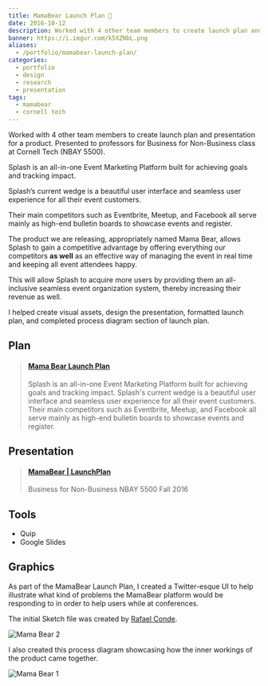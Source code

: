 ```yaml
---
title: MamaBear Launch Plan 🐻
date: 2016-10-12
description: Worked with 4 other team members to create launch plan and presentation for a product. Presented to professors for Business for Non-Business class at Cornell Tech (NBAY 5500)
banner: https://i.imgur.com/k5XZNbL.png
aliases:
  - /portfolio/mamabear-launch-plan/
categories:
  - portfolio
  - design
  - research
  - presentation
tags:
  - mamabear
  - cornell tech
---
```


Worked with 4 other team members to create launch plan and presentation for a product. Presented to professors for Business for Non-Business class at Cornell Tech (NBAY 5500).

Splash is an all-in-one Event Marketing Platform built for achieving goals and tracking impact.

Splash’s current wedge is a beautiful user interface and seamless user experience for all their event customers.

Their main competitors such as Eventbrite, Meetup, and Facebook all serve mainly as high-end bulletin boards to showcase events and register.

The product we are releasing, appropriately named Mama Bear, allows Splash to gain a competitive advantage by offering everything our competitors **as well** as an effective way of managing the event in real time and keeping all event attendees happy.

This will allow Splash to acquire more users by providing them an all-inclusive seamless event organization system, thereby increasing their revenue as well.

I helped create visual assets, design the presentation, formatted launch plan, and completed process diagram section of launch plan.

## Plan

<blockquote class="embedly-card"><h4><a href="https://www.scribd.com/document/375586183/Mama-Bear-Launch-Plan">Mama Bear Launch Plan</a></h4><p>Splash is an all-in-one Event Marketing Platform built for achieving goals and tracking impact. Splash's current wedge is a beautiful user interface and seamless user experience for all their event customers. Their main competitors such as Eventbrite, Meetup, and Facebook all serve mainly as high-end bulletin boards to showcase events and register.</p></blockquote>
<script async src="//cdn.embedly.com/widgets/platform.js" charset="UTF-8"></script>

## Presentation

<blockquote class="embedly-card"><h4><a href="https://speakerdeck.com/fvcproductions/mamabear-launchplan">MamaBear | LaunchPlan</a></h4><p>Business for Non-Business NBAY 5500 Fall 2016</p></blockquote>
<script async src="//cdn.embedly.com/widgets/platform.js" charset="UTF-8"></script>

## Tools

* Quip
* Google Slides

## Graphics

As part of the MamaBear Launch Plan, I created a Twitter-esque UI to help illustrate what kind of problems the MamaBear platform would be responding to in order to help users while at conferences.

The initial Sketch file was created by [Rafael Conde](//rafaelconde.net/).

![Mama Bear 2](https://i.imgur.com/HxuAa43.png)

I also created this process diagram showcasing how the inner workings of the product came together.

![Mama Bear 1](https://i.imgur.com/afEC79j.jpg)
